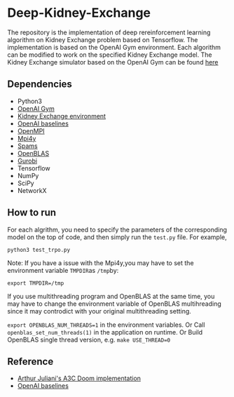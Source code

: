 # Deep-Kidney-Exchange
The repository is the implementation of deep rereinforcement learning algorithm on Kidney Exchange problem based on Tensorflow. The implementation is based on the OpenAI Gym environment. Each algorithm can be modified to work on the specified Kidney Exchange model. The Kidney Exchange simulator based on the OpenAI Gym can be found [here](https://github.com/camoy/gym-kidney)
## Dependencies
* Python3
* [OpenAI Gym](https://github.com/openai/gym)
* [Kidney Exchange environment](https://github.com/camoy/gym-kidney)
* [OpenAI baselines](https://github.com/openai/baselines)
* [OpenMPI](https://www.open-mpi.org/)
* [Mpi4y](https://pypi.python.org/pypi/mpi4py)
* [Spams](http://spams-devel.gforge.inria.fr/downloads.html)
* [OpenBLAS](http://www.netlib.org/blas/)
* [Gurobi](http://www.gurobi.com/downloads/gurobi-optimizer)
* Tensorflow
* NumPy
* SciPy
* NetworkX
## How to run
For each algrithm, you need to specify the parameters of the corresponding model on the top of code, and then simply run the `test.py` file. For example, 
```
python3 test_trpo.py
```
Note: If you have a issue with the Mpi4y,you may have to set the environment variable `TMPDIR`as `/tmp`by:
```
export TMPDIR=/tmp
```
If you use multithreading program and OpenBLAS at the same time, you may have to change the environment variable of OpenBLAS multihreading since it may controdict with your original multithreading setting.

`export OPENBLAS_NUM_THREADS=1` in the environment variables. Or
Call `openblas_set_num_threads(1)` in the application on runtime. Or
Build OpenBLAS single thread version, e.g. `make USE_THREAD=0`

## Reference
* [Arthur Juliani's A3C Doom implementation](https://github.com/awjuliani/DeepRL-Agents/blob/master/A3C-Doom.ipynb)
* [OpenAI baselines](https://github.com/openai/baselines)
